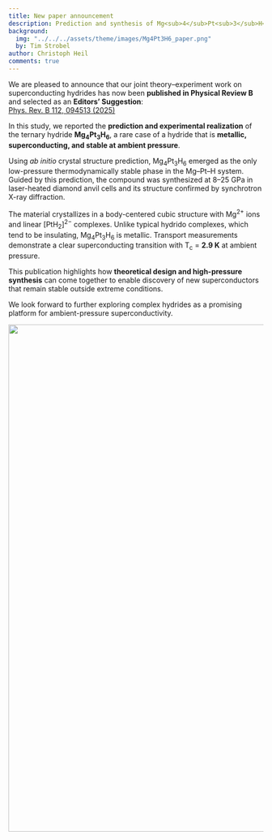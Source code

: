 ```yaml
---
title: New paper announcement  
description: Prediction and synthesis of Mg<sub>4</sub>Pt<sub>3</sub>H<sub>6</sub> – A new ambient-pressure superconducting hydride  
background:  
  img: "../../../assets/theme/images/Mg4Pt3H6_paper.png"  
  by: Tim Strobel  
author: Christoph Heil  
comments: true  
---
```


We are pleased to announce that our joint theory–experiment work on superconducting hydrides has now been **published in Physical Review B** and selected as an **Editors’ Suggestion**:  
[Phys. Rev. B 112, 094513 (2025)](https://journals.aps.org/prb/abstract/10.1103/hkx1-lytx)

In this study, we reported the **prediction and experimental realization** of the ternary hydride **Mg<sub>4</sub>Pt<sub>3</sub>H<sub>6</sub>**, a rare case of a hydride that is **metallic, superconducting, and stable at ambient pressure**.  

Using *ab initio* crystal structure prediction, Mg<sub>4</sub>Pt<sub>3</sub>H<sub>6</sub> emerged as the only low-pressure thermodynamically stable phase in the Mg–Pt–H system. Guided by this prediction, the compound was synthesized at 8–25 GPa in laser-heated diamond anvil cells and its structure confirmed by synchrotron X-ray diffraction.  

The material crystallizes in a body-centered cubic structure with Mg<sup>2+</sup> ions and linear [PtH<sub>2</sub>]<sup>2−</sup> complexes. Unlike typical hydrido complexes, which tend to be insulating, Mg<sub>4</sub>Pt<sub>3</sub>H<sub>6</sub> is metallic. Transport measurements demonstrate a clear superconducting transition with T<sub>c</sub> = **2.9 K** at ambient pressure.  

This publication highlights how **theoretical design and high-pressure synthesis** can come together to enable discovery of new superconductors that remain stable outside extreme conditions.  

We look forward to further exploring complex hydrides as a promising platform for ambient-pressure superconductivity.  

<img src="../../../assets/theme/images/Mg4Pt3H6_paper.png" width="1000"/>
